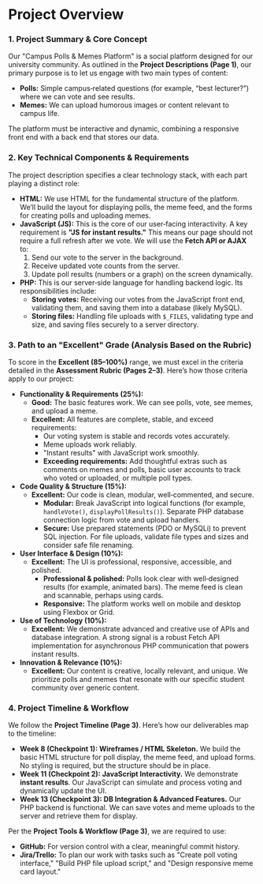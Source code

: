 # Project Overview

### **1. Project Summary & Core Concept**

Our "Campus Polls & Memes Platform" is a social platform designed for our university community. As outlined in the **Project Descriptions (Page 1)**, our primary purpose is to let us engage with two main types of content:

- **Polls:** Simple campus‑related questions (for example, “best lecturer?”) where we can vote and see results.
- **Memes:** We can upload humorous images or content relevant to campus life.

The platform must be interactive and dynamic, combining a responsive front end with a back end that stores our data.

### **2. Key Technical Components & Requirements**

The project description specifies a clear technology stack, with each part playing a distinct role:

- **HTML:** We use HTML for the fundamental structure of the platform. We’ll build the layout for displaying polls, the meme feed, and the forms for creating polls and uploading memes.
- **JavaScript (JS):** This is the core of our user‑facing interactivity. A key requirement is **"JS for instant results."** This means our page should not require a full refresh after we vote. We will use the **Fetch API or AJAX** to:
    1. Send our vote to the server in the background.
    2. Receive updated vote counts from the server.
    3. Update poll results (numbers or a graph) on the screen dynamically.
- **PHP:** This is our server‑side language for handling backend logic. Its responsibilities include:
    - **Storing votes:** Receiving our votes from the JavaScript front end, validating them, and saving them into a database (likely MySQL).
    - **Storing files:** Handling file uploads with `$_FILES`, validating type and size, and saving files securely to a server directory.

### **3. Path to an "Excellent" Grade (Analysis Based on the Rubric)**

To score in the **Excellent (85–100%)** range, we must excel in the criteria detailed in the **Assessment Rubric (Pages 2–3)**. Here’s how those criteria apply to our project:

- **Functionality & Requirements (25%):**
    - **Good:** The basic features work. We can see polls, vote, see memes, and upload a meme.
    - **Excellent:** All features are complete, stable, and exceed requirements:
        - Our voting system is stable and records votes accurately.
        - Meme uploads work reliably.
        - "Instant results" with JavaScript work smoothly.
        - **Exceeding requirements:** Add thoughtful extras such as comments on memes and polls, basic user accounts to track who voted or uploaded, or multiple poll types.
- **Code Quality & Structure (15%):**
    - **Excellent:** Our code is clean, modular, well‑commented, and secure.
        - **Modular:** Break JavaScript into logical functions (for example, `handleVote()`, `displayPollResults()`). Separate PHP database connection logic from vote and upload handlers.
        - **Secure:** Use prepared statements (PDO or MySQLi) to prevent SQL injection. For file uploads, validate file types and sizes and consider safe file renaming.
- **User Interface & Design (10%):**
    - **Excellent:** The UI is professional, responsive, accessible, and polished.
        - **Professional & polished:** Polls look clear with well‑designed results (for example, animated bars). The meme feed is clean and scannable, perhaps using cards.
        - **Responsive:** The platform works well on mobile and desktop using Flexbox or Grid.
- **Use of Technology (10%):**
    - **Excellent:** We demonstrate advanced and creative use of APIs and database integration. A strong signal is a robust Fetch API implementation for asynchronous PHP communication that powers instant results.
- **Innovation & Relevance (10%):**
    - **Excellent:** Our content is creative, locally relevant, and unique. We prioritize polls and memes that resonate with our specific student community over generic content.

### **4. Project Timeline & Workflow**

We follow the **Project Timeline (Page 3)**. Here’s how our deliverables map to the timeline:

- **Week 8 (Checkpoint 1): Wireframes / HTML Skeleton.** We build the basic HTML structure for poll display, the meme feed, and upload forms. No styling is required, but the structure should be in place.
- **Week 11 (Checkpoint 2): JavaScript Interactivity.** We demonstrate **instant results**. Our JavaScript can simulate and process voting and dynamically update the UI.
- **Week 13 (Checkpoint 3): DB Integration & Advanced Features.** Our PHP backend is functional. We can save votes and meme uploads to the server and retrieve them for display.

Per the **Project Tools & Workflow (Page 3)**, we are required to use:

- **GitHub:** For version control with a clear, meaningful commit history.
- **Jira/Trello:** To plan our work with tasks such as "Create poll voting interface," "Build PHP file upload script," and "Design responsive meme card layout."